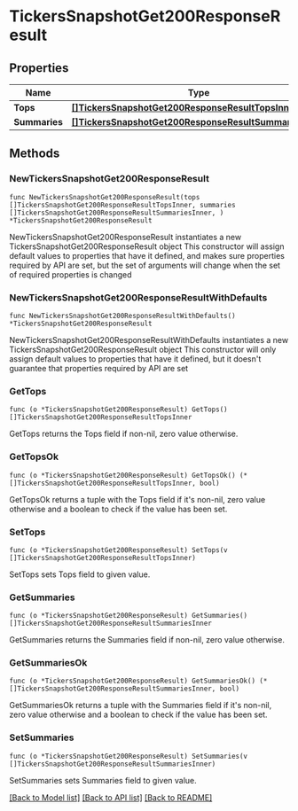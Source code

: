 # TickersSnapshotGet200ResponseResult

## Properties

Name | Type | Description | Notes
------------ | ------------- | ------------- | -------------
**Tops** | [**[]TickersSnapshotGet200ResponseResultTopsInner**](TickersSnapshotGet200ResponseResultTopsInner.md) |  | 
**Summaries** | [**[]TickersSnapshotGet200ResponseResultSummariesInner**](TickersSnapshotGet200ResponseResultSummariesInner.md) |  | 

## Methods

### NewTickersSnapshotGet200ResponseResult

`func NewTickersSnapshotGet200ResponseResult(tops []TickersSnapshotGet200ResponseResultTopsInner, summaries []TickersSnapshotGet200ResponseResultSummariesInner, ) *TickersSnapshotGet200ResponseResult`

NewTickersSnapshotGet200ResponseResult instantiates a new TickersSnapshotGet200ResponseResult object
This constructor will assign default values to properties that have it defined,
and makes sure properties required by API are set, but the set of arguments
will change when the set of required properties is changed

### NewTickersSnapshotGet200ResponseResultWithDefaults

`func NewTickersSnapshotGet200ResponseResultWithDefaults() *TickersSnapshotGet200ResponseResult`

NewTickersSnapshotGet200ResponseResultWithDefaults instantiates a new TickersSnapshotGet200ResponseResult object
This constructor will only assign default values to properties that have it defined,
but it doesn't guarantee that properties required by API are set

### GetTops

`func (o *TickersSnapshotGet200ResponseResult) GetTops() []TickersSnapshotGet200ResponseResultTopsInner`

GetTops returns the Tops field if non-nil, zero value otherwise.

### GetTopsOk

`func (o *TickersSnapshotGet200ResponseResult) GetTopsOk() (*[]TickersSnapshotGet200ResponseResultTopsInner, bool)`

GetTopsOk returns a tuple with the Tops field if it's non-nil, zero value otherwise
and a boolean to check if the value has been set.

### SetTops

`func (o *TickersSnapshotGet200ResponseResult) SetTops(v []TickersSnapshotGet200ResponseResultTopsInner)`

SetTops sets Tops field to given value.


### GetSummaries

`func (o *TickersSnapshotGet200ResponseResult) GetSummaries() []TickersSnapshotGet200ResponseResultSummariesInner`

GetSummaries returns the Summaries field if non-nil, zero value otherwise.

### GetSummariesOk

`func (o *TickersSnapshotGet200ResponseResult) GetSummariesOk() (*[]TickersSnapshotGet200ResponseResultSummariesInner, bool)`

GetSummariesOk returns a tuple with the Summaries field if it's non-nil, zero value otherwise
and a boolean to check if the value has been set.

### SetSummaries

`func (o *TickersSnapshotGet200ResponseResult) SetSummaries(v []TickersSnapshotGet200ResponseResultSummariesInner)`

SetSummaries sets Summaries field to given value.



[[Back to Model list]](../README.md#documentation-for-models) [[Back to API list]](../README.md#documentation-for-api-endpoints) [[Back to README]](../README.md)


